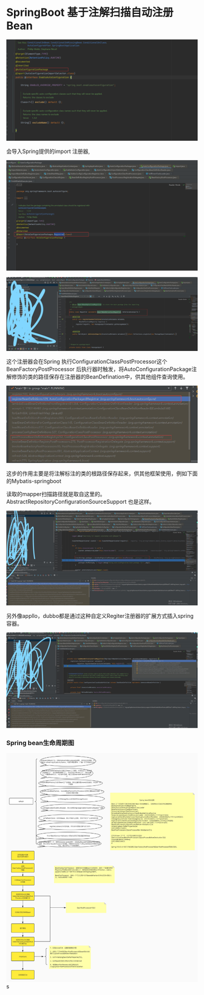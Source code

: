 # 		SpringBoot  基于注解扫描自动注册Bean

![Spring1.png](.\img\spring\Spring1.jpg)



会导入Spring提供的import 注册器,

![Spring1.png](.\img\spring\Spring2.jpg)

![Spring1.png](.\img\spring\spring3.jpg)

这个注册器会在Spring 执行ConfigurationClassPostProcessor这个BeanFactoryPostProcessor 后执行器时触发，将AutoConfigurationPackage注解修饰的类的路径保存在注册器的BeanDefination中，供其他组件查询使用。

![Spring1.png](.\img\spring\spring4.jpg)

这步的作用主要是将注解标注的类的根路径保存起来，供其他框架使用，例如下面的Mybatis-springboot

读取的mapper扫描路径就是取自这里的。AbstractRepositoryConfigurationSourceSupport  也是这样。

![Spring1.png](.\img\spring\spring6.jpg)

另外像appllo，dubbo都是通过这种自定义Regiter注册器的扩展方式插入spring容器。

![Spring1.png](.\img\spring\spring5.jpg)



### Spring bean生命周期图

![Spring1.png](.\img\spring\spring流程图.jpg)s